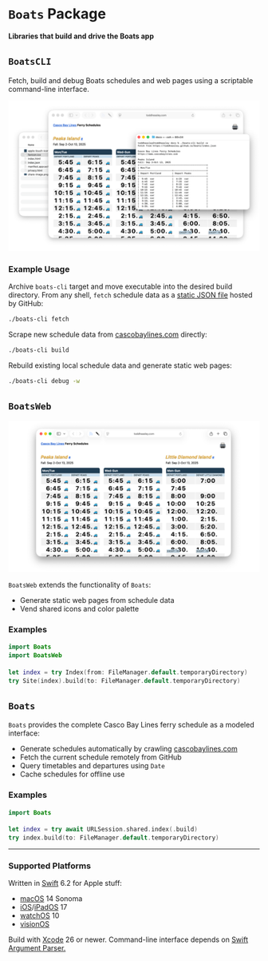 # `Boats` Package

__Libraries that build and drive the Boats app__

## `BoatsCLI`

Fetch, build and debug Boats schedules and web pages using a scriptable command-line interface.

<picture>
  <source media="(prefers-color-scheme: dark)" srcset="../docs/boats-cli-dark.png">
  <img src="../docs/boats-cli.png">
</picture>

### Example Usage

Archive `boats-cli` target and move executable into the desired build directory. From any shell, `fetch` schedule data as a [static JSON file](https://toddheasley.github.io/boats/index.json) hosted by GitHub:

```zsh
./boats-cli fetch
```

Scrape new schedule data from [cascobaylines.com](https://www.cascobaylines.com) directly:

```zsh
./boats-cli build
```

Rebuild existing local schedule data and generate static web pages:

```zsh
./boats-cli debug -w
```

## `BoatsWeb`

<picture>
  <source media="(prefers-color-scheme: dark)" srcset="../docs/boats-web-dark.png">
  <img src="../docs/boats-web.png">
</picture>

`BoatsWeb` extends the functionality of `Boats`:

* Generate static web pages from schedule data
* Vend shared icons and color palette 

### Examples

```swift
import Boats
import BoatsWeb

let index = try Index(from: FileManager.default.temporaryDirectory)
try Site(index).build(to: FileManager.default.temporaryDirectory)
```

## `Boats`

`Boats` provides the complete Casco Bay Lines ferry schedule as a modeled interface:

* Generate schedules automatically by crawling [cascobaylines.com](https://www.cascobaylines.com)
* Fetch the current schedule remotely from GitHub
* Query timetables and departures using `Date`
* Cache schedules for offline use

### Examples

```swift
import Boats

let index = try await URLSession.shared.index(.build)
try index.build(to: FileManager.default.temporaryDirectory)
```

---

### Supported Platforms

Written in [Swift](https://developer.apple.com/documentation/swift) 6.2 for Apple stuff:

* [macOS](https://developer.apple.com/macos) 14 Sonoma
* [iOS](https://developer.apple.com/ios)/[iPadOS](https://developer.apple.com/ipad) 17
* [watchOS](https://developer.apple.com/watchos) 10
* [visionOS](https://developer.apple.com/visionos)

Build with [Xcode](https://developer.apple.com/xcode) 26 or newer. Command-line interface depends on [Swift Argument Parser.](https://github.com/apple/swift-argument-parser)
